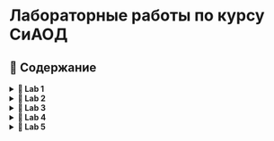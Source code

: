 # Лабораторные работы по курсу СиАОД

## 📁 Содержание

<details>
<summary><strong>🔬 Lab 1</strong></summary>

?

</details>

<details>
<summary><strong>🔬 Lab 2</strong></summary>

?

</details>

<details>
<summary><strong>🔬 Lab 3</strong></summary>

?

</details>

<details>
<summary><strong>🔬 Lab 4</strong></summary>

?

</details>

<details>
<summary><strong>🔬 Lab 5</strong></summary>